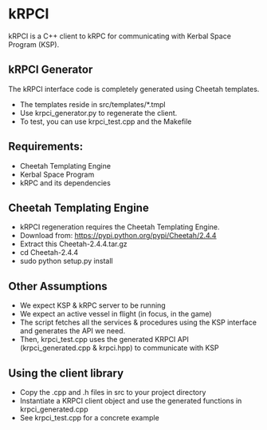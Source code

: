 kRPCI
=====

kRPCI is a C++ client to kRPC for communicating with Kerbal Space Program (KSP). 

kRPCI Generator
---------------

The kRPCI interface code is completely generated using Cheetah templates. 

* The templates reside in  src/templates/*.tmpl
* Use krpci_generator.py to regenerate the client.
* To test, you can use krpci_test.cpp and the Makefile

Requirements:
------------

* Cheetah Templating Engine
* Kerbal Space Program
* kRPC and its dependencies

Cheetah Templating Engine
-------------------------

* kRPCI regeneration requires the Cheetah Templating Engine.
* Download from: https://pypi.python.org/pypi/Cheetah/2.4.4
* Extract this Cheetah-2.4.4.tar.gz
* cd Cheetah-2.4.4
* sudo python setup.py install

Other Assumptions
-----------------

* We expect KSP & kRPC server to be running
* We expect an active vessel in flight (in focus, in the game)
* The script fetches all the services & procedures using the KSP interface and generates the API we need.
* Then, krpci_test.cpp uses the generated KRPCI API (krpci_generated.cpp & krpci.hpp) to communicate with KSP

Using the client library
------------------------

* Copy the .cpp and .h files in src to your project directory
* Instantiate a KRPCI client object and use the generated functions in krpci_generated.cpp
* See krpci_test.cpp for a concrete example

